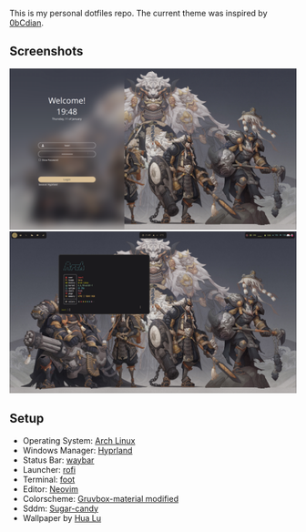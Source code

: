 This is my personal dotfiles repo. 
The current theme was inspired by [0bCdian](https://github.com/0bCdian/Hyprland_dotfiles/tree/Cozy_Gruvbox).

## Screenshots

![sddm](Screenshots/sddm.png)
![home](Screenshots/home.png)

## Setup

+ Operating System: [Arch Linux](https://archlinux.org/)
+ Windows Manager: [Hyprland](https://hyprland.org/)
+ Status Bar: [waybar](https://github.com/Alexays/Waybar)
+ Launcher: [rofi](https://github.com/davatorium/rofi)
+ Terminal: [foot](https://github.com/DanteAlighierin/foot)
+ Editor: [Neovim](https://neovim.io/)
+ Colorscheme: [Gruvbox-material modified](https://github.com/sainnhe/gruvbox-material)
+ Sddm: [Sugar-candy](https://github.com/Kangie/sddm-sugar-candy)
+ Wallpaper by [Hua Lu](https://www.iamag.co/the-art-of-hua-lu/)

